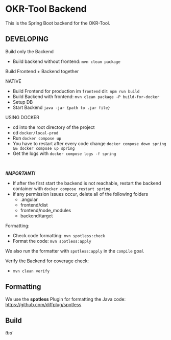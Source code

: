 # OKR-Tool Backend

This is the Spring Boot backend for the OKR-Tool.

## DEVELOPING

Build only the Backend
- Build backend without frontend: `mvn clean package`


Build Frontend + Backend together

NATIVE
- Build Frontend for production im `frontend` dir: `npm run build`
- Build Backend with frontend: `mvn clean package -P build-for-docker`
- Setup DB
- Start Backend `java -jar {path to .jar file}`

USING DOCKER
- cd into the root directory of the project
- cd `docker/local-prod`
- Run `docker compose up`
- You have to restart after every code change `docker compose down spring && docker compose up spring`
- Get the logs with `docker compose logs -f spring`
<br>

***!IMPORTANT!***
- If after the first start the backend is not reachable, restart the backend container with `docker compose restart spring`
- if any permission issues occur, delete all of the following folders
  - .angular
  - frontend/dist
  - frontend/node_modules
  - backend/target

Formatting:
- Check code formatting: `mvn spotless:check`
- Format the code: `mvn spotless:apply`

We also run the formatter with `spotless:apply` in the `compile` goal.

Verify the Backend for coverage check:
- `mvn clean verify`

## Formatting
We use the **spotless** Plugin for formatting the Java code:
https://github.com/diffplug/spotless
## Build
_tbd_
